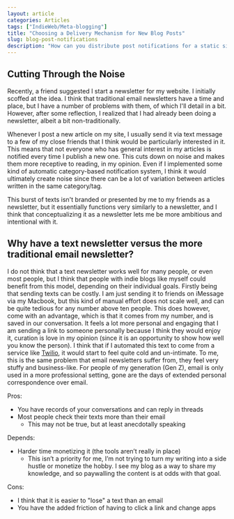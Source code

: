 ```yaml
---
layout: article
categories: Articles
tags: ["IndieWeb/Meta-blogging"]
title: "Choosing a Delivery Mechanism for New Blog Posts"
slug: blog-post-notifications
description: "How can you distribute post notifications for a static site with no server-side code?"
---
```


## Cutting Through the Noise
Recently, a friend suggested I start a newsletter for my website. I initially scoffed at the idea. I think that traditional email newsletters have a time and place, but I have a number of problems with them, of which I'll detail in a bit. However, after some reflection, I realized that I had already been doing a newsletter, albeit a bit non-traditionally.

Whenever I post a new article on my site, I usually send it via text message to a few of my close friends that I think would be particularly interested in it. This means that not everyone who has general interest in my articles is notified every time I publish a new one. This cuts down on noise and makes them more receptive to reading, in my opinion. Even if I implemented some kind of automatic category-based notification system, I think it would ultimately create noise since there can be a lot of variation between articles written in the same category/tag.

This burst of texts isn't branded or presented by me to my friends as a newsletter, but it essentially functions very similarly to a newsletter, and I think that conceptualizing it as a newsletter lets me be more ambitious and intentional with it.

## Why have a text newsletter versus the more traditional email newsletter?
I do not think that a text newsletter works well for many people, or even most people, but I think that people with indie blogs like myself could benefit from this model, depending on their individual goals. Firstly being that sending texts can be costly. I am just sending it to friends on iMessage via my Macbook, but this kind of manual effort does not scale well, and can be quite tedious for any number above ten people. This does however, come with an advantage, which is that it comes from my number, and is saved in our conversation. It feels a lot more personal and engaging that I am sending a link to someone personally because I think they would enjoy it, curation is love in my opinion (since it is an opportunity to show how well you know the person). I think that if I automated this text to come from a service like [Twilio](https://www.twilio.com/en-us), it would start to feel quite cold and un-intimate. To me, this is the same problem that email newsletters suffer from, they feel very stuffy and business-like. For people of my generation (Gen Z), email is only used in a more professional setting, gone are the days of extended personal correspondence over email.

Pros:
* You have records of your conversations and can reply in threads
* Most people check their texts more than their email
    * This may not be true, but at least anecdotally speaking

Depends:
* Harder time monetizing it (the tools aren’t really in place)
    * This isn’t a priority for me, I’m not trying to turn my writing into a side hustle or monetize the hobby. I see my blog as a way to share my knowledge, and so paywalling the content is at odds with that goal.

Cons:
* I think that it is easier to "lose" a text than an email
* You have the added friction of having to click a link and change apps